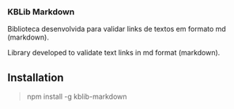 ### KBLib Markdown ###

Biblioteca desenvolvida para validar links de textos em formato md (markdown).

Library developed to validate text links in md format (markdown).

## Installation

> npm install -g kblib-markdown

